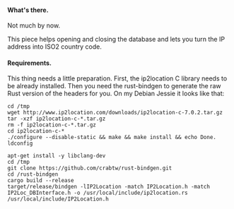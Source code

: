 #### What's there.

Not much by now.

This piece helps opening and closing the database and lets you turn the IP address into ISO2 country code.

#### Requirements.
This thing needs a little preparation.
First, the ip2location C library needs to be already installed.
Then you need the rust-bindgen to generate the raw Rust version of the headers for you.
On my Debian Jessie it looks like that:

    cd /tmp
    wget http://www.ip2location.com/downloads/ip2location-c-7.0.2.tar.gz
    tar -xzf ip2location-c-*.tar.gz
    rm -f ip2location-c-*.tar.gz
    cd ip2location-c-*
    ./configure --disable-static && make && make install && echo Done.
    ldconfig

    apt-get install -y libclang-dev
    cd /tmp
    git clone https://github.com/crabtw/rust-bindgen.git
    cd /rust-bindgen
    cargo build --release
    target/release/bindgen -lIP2Location -match IP2Location.h -match IP2Loc_DBInterface.h -o /usr/local/include/ip2location.rs /usr/local/include/IP2Location.h

